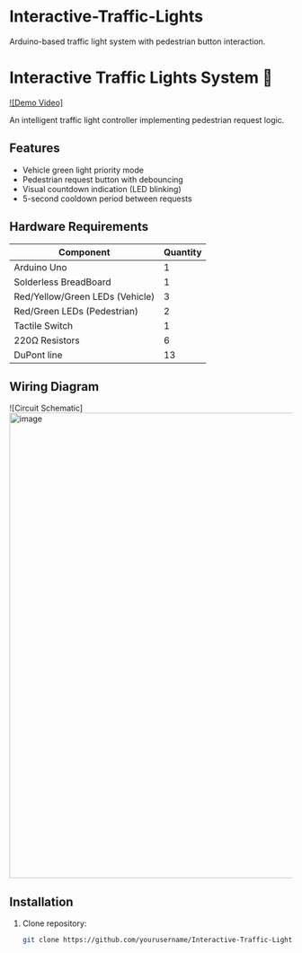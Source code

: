 # Interactive-Traffic-Lights
Arduino-based traffic light system with pedestrian button interaction.

# Interactive Traffic Lights System 🚦

[![Demo Video]](https://youtube.com/shorts/YAz42z3LjHY?feature=share)

An intelligent traffic light controller implementing pedestrian request logic.

## Features
- Vehicle green light priority mode
- Pedestrian request button with debouncing
- Visual countdown indication (LED blinking)
- 5-second cooldown period between requests

## Hardware Requirements
| Component | Quantity |
|-----------|----------|
| Arduino Uno | 1 |
| Solderless BreadBoard | 1 |
| Red/Yellow/Green LEDs (Vehicle) | 3 |
| Red/Green LEDs (Pedestrian) | 2 |
| Tactile Switch | 1 |
| 220Ω Resistors | 6 |
| DuPont line | 13 |


## Wiring Diagram
![Circuit Schematic]
<img width="829" alt="image" src="https://github.com/user-attachments/assets/3eafef36-513a-4c76-a623-6f8a156457f2" />


## Installation
1. Clone repository:
   ```bash
   git clone https://github.com/yourusername/Interactive-Traffic-Lights.git
